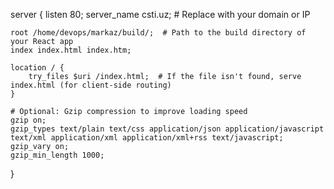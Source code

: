 server {
    listen 80;
    server_name csti.uz;  # Replace with your domain or IP

    root /home/devops/markaz/build/;  # Path to the build directory of your React app
    index index.html index.htm;

    location / {
        try_files $uri /index.html;  # If the file isn't found, serve index.html (for client-side routing)
    }

    # Optional: Gzip compression to improve loading speed
    gzip on;
    gzip_types text/plain text/css application/json application/javascript text/xml application/xml application/xml+rss text/javascript;
    gzip_vary on;
    gzip_min_length 1000;
}